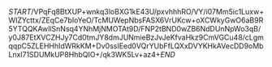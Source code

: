 $START$/VPqFq8BtXUP+wnkq3loBXG1kE43U/pxvhhhRO/VY/i07Mm5ic1Luxw+WIZYcttx/ZEqCe7bIoYeO/TcMUWepNbsFASX6VrUKcw+oXCWkyGwO6aB9R5YTQQKAwIlSnNsq4YNhMjNMOTAt9D/FNP2tBND0wZB6NdDUnNpWo3qB/y0J87EtXVCZHJy7Cd0tmJY8dmJUNmieBzJvJeKfvaHkz9CmVGCu48/cLgmqqpC5ZLEHHhIdWRkKM+Dv0ssIEed0VQrYUbFfLQXxDVYKHkAVecDD9oMbLnxl71SDUMkUP8HhbQIO+/qk3WK5Lv+az4+$END$